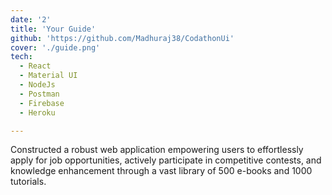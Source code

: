 ```yaml
---
date: '2'
title: 'Your Guide'
github: 'https://github.com/Madhuraj38/CodathonUi'
cover: './guide.png'
tech:
  - React
  - Material UI
  - NodeJs
  - Postman
  - Firebase
  - Heroku

---
```


Constructed a robust web application empowering users to effortlessly apply for job opportunities, actively participate in competitive contests, and knowledge enhancement through a vast library of 500 e-books and 1000 tutorials.
